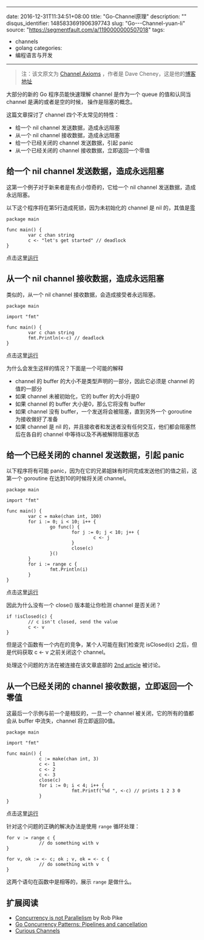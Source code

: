 
---
date: 2016-12-31T11:34:51+08:00
title: "Go-Channel原理"
description: ""
disqus_identifier: 1485833691906397743
slug: "Go---Channel-yuan-li"
source: "https://segmentfault.com/a/1190000000507018"
tags: 
- channels 
- golang 
categories:
- 编程语言与开发
---

> 注：该文原文为 [Channel
> Axioms](http://dave.cheney.net/2014/03/19/channel-axioms) ，作者是
> Dave Cheney，这是他的[博客地址](http://dave.cheney.net/)

大部分的新的 Go 程序员能快速理解 channel 是作为一个 queue 的值和认同当
channel 是满的或者是空的时候， 操作是阻塞的概念。

这篇文章探讨了 channel 四个不太常见的特性：

-   给一个 nil channel 发送数据，造成永远阻塞
-   从一个 nil channel 接收数据，造成永远阻塞
-   给一个已经关闭的 channel 发送数据，引起 panic
-   从一个已经关闭的 channel 接收数据，立即返回一个零值

给一个 nil channel 发送数据，造成永远阻塞
-----------------------------------------

这第一个例子对于新来者是有点小惊奇的，它给一个 nil channel
发送数据，造成永远阻塞。

以下这个程序将在第5行造成死锁，因为未初始化的 channel 是 nil
的，其值是[零](http://golang.org/ref/spec#The_zero_value)

    package main

    func main() {
            var c chan string
            c <- "let's get started" // deadlock
    }

点击这里[运行](http://play.golang.org/p/1i4SjNSDWS)

从一个 nil channel 接收数据，造成永远阻塞
-----------------------------------------

类似的，从一个 nil channel 接收数据，会造成接受者永远阻塞。

    package main

    import "fmt"

    func main() {
            var c chan string
            fmt.Println(<-c) // deadlock
    }

点击这里[运行](http://play.golang.org/p/tjwSfLi7x0)

为什么会发生这样的情况？下面是一个可能的解释

-   channel 的 buffer 的大小不是类型声明的一部分，因此它必须是 channel
    的值的一部分
-   如果 channel 未被初始化，它的 buffer 的大小将是0
-   如果 channel 的 buffer 大小是0，那么它将没有 buffer
-   如果 channel 没有 buffer，一个发送将会被阻塞，直到另外一个 goroutine
    为接收做好了准备
-   如果 channel 是 nil
    的，并且接收者和发送者没有任何交互，他们都会阻塞然后在各自的 channel
    中等待以及不再被解除阻塞状态

给一个已经关闭的 channel 发送数据，引起 panic
---------------------------------------------

以下程序将有可能
panic，因为在它的兄弟姐妹有时间完成发送他们的值之前，这第一个 goroutine
在达到10的时候将关闭 channel。

    package main

    import "fmt"

    func main() {
            var c = make(chan int, 100)
            for i := 0; i < 10; i++ {
                    go func() {
                            for j := 0; j < 10; j++ {
                                    c <- j
                            }
                            close(c)
                    }()
            }
            for i := range c {
                    fmt.Println(i)
            }
    }

点击这里[运行](http://play.golang.org/p/hxUVqy7Qj-)

因此为什么没有一个 close() 版本能让你检测 channel 是否关闭？

    if !isClosed(c) {
            // c isn't closed, send the value
            c <- v
    }

但是这个函数有一个内在的竞争，某个人可能在我们检查完 isClosed(c)
之后，但是代码获取 c &lt;- v 之前关闭这个 channel。

处理这个问题的方法在被连接在该文章底部的 [2nd
article](http://blog.golang.org/pipelines) 被讨论。

从一个已经关闭的 channel 接收数据，立即返回一个零值
---------------------------------------------------

这最后一个示例与前一个是相反的，一旦一个 channel
被关闭，它的所有的值都会从 buffer 中流失，channel 将立即返回0值。

    package main

    import "fmt"

    func main() {
                c := make(chan int, 3)
                c <- 1
                c <- 2
                c <- 3
                close(c)
                for i := 0; i < 4; i++ {
                            fmt.Printf("%d ", <-c) // prints 1 2 3 0
                }
    }

点击这里[运行](http://play.golang.org/p/ajtVMsu8EO)

针对这个问题的正确的解决办法是使用 `range` 循环处理：

    for v := range c {
                // do something with v
    }

    for v, ok := <- c; ok ; v, ok = <- c {
                // do something with v
    }

这两个语句在函数中是相等的，展示 `range` 是做什么。

扩展阅读
--------

-   [Concurrency is not
    Parallelism](http://blog.golang.org/concurrency-is-not-parallelism)
    by Rob Pike
-   [Go Concurrency Patterns: Pipelines and
    cancellation](http://blog.golang.org/pipelines)
-   [Curious
    Channels](http://dave.cheney.net/2013/04/30/curious-channels)


